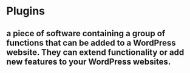 # Plugins

## a piece of software containing a group of functions that can be added to a WordPress website. They can extend functionality or add new features to your WordPress websites.


